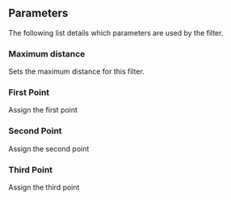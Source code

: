 ## Parameters

The following list details which parameters are used by the filter.

### Maximum distance

Sets the maximum distance for this filter.

### First Point

Assign the first point

### Second Point

Assign the second point

### Third Point

Assign the third point
